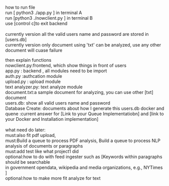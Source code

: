 how to run file <br>
run [ python3 ./app.py ] in terminal A <br>
run [python3 ./nowclient.py ] in terminal B <br>
use [control c]to exit backend<br><br>
currently version all the valid users name and password are stored in [users.db] <br>
currently version only document using 'txt' can be analyzed, use any other document will cuase failure<br>


then explain functions <br>
nowclient.py:frontend, which show things in front of users <br>
app.py : backend , all modules need to be import<br>
auth.py :authcation module<br>
upload.py : upload module<br>
text analyzer.py: text analyze module<br>
document.txt:a sample document for analyzing, you can use other [txt] document <br>
users.db: show all valid users name and password <br>
Database Create: documents about how I generate this users.db
docker and quene :current answer for [Link to your Queue Implementatiobn] and [link to your Docker and Installation implementation]<br><br>
what need do later:<br>
must:also fit pdf upload,<br>
must:Build a queue to process PDF analysis, Build a queue to process NLP analysis of documents or paragraphs<br>
must:add test like what project1 did<br>
optional:how to do with feed ingester such as [Keywords within paragraphs should be searchable<br>
in government opendata, wikipedia and media organizations, e.g., NYTimes ]<br>
optional:how to make more fit analyze for text<br>


